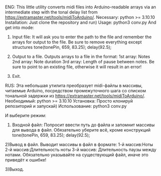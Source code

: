 ENG:
This little utility converts midi files into Arduino-readable arrays via an intermediate step with the tonal delay list from https://extramaster.net/tools/midiToArduino/.
Necessary:
python >= 3.10.10
Installation:
Just clone the repository and run)
Usage:
python3 conv.py
And get into mode:

1) Input file:
It will ask you to enter the path to the file and remember the arrays for output to the file.
Be sure to remove everything except structures
tone(tonePin, 659, 83.25);
delay(92.5);

2) Output to a file.
Outputs arrays to a file in the format:
1st array: Notes
2nd array: Note duration
3rd array: Length of pause between notes.
Be sure to point to an existing file, otherwise it will result in an error!

3) Exit.


RUS:
Эта небольшая утилита преобразует midi-файлы в массивы, читаемые Arduino, посредством промежуточного шага со списком тональной задержки из https://extramaster.net/tools/midiToArduino/.
Необходимый:
python >= 3.10.10
Установка:
Просто клонируй репозиторий и запускай)
Использование:
python3 conv.py

И выберите режим:
1) Входной файл:
Попросит ввести путь до файла и запомнит массивы для вывода в файл.
Обязательно уберите всё, кроме конструкций
tone(tonePin, 659, 83.25);
delay(92.5);

2)Вывод в файл.
Выводит массивы в файл в формате:
1-й массив:Ноты
2-й массив:Длительность ноты
3-й массив: Длительность паузы между нотами.
Обязательно указывайте на существующий файл, иначе это приведёт к ошибке!

3)Выход.
